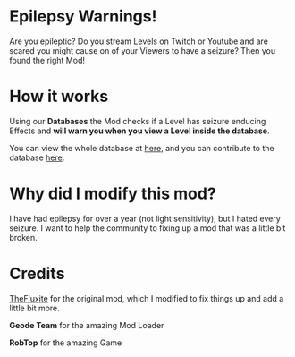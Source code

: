 # Epilepsy Warnings!

Are you epileptic? Do you stream Levels on Twitch or Youtube and are scared you might cause on of your Viewers to have a seizure? Then you found the right Mod!

# How it works

Using our **Databases** the Mod checks if a Level has seizure enducing Effects and **will warn you when you view a Level inside the database**.

You can view the whole database at [here](https://nolananderson.dev/Epilepsy-Warnings/database.json), and you can contribute to the database [here](https://github.com/Spaceicality/Epilepsy-Warnings/tree/database).

# Why did I modify this mod?

I have had epilepsy for over a year (not light sensitivity), but I hated every seizure. I want to help the community to fixing up a mod that was a little bit broken.

# Credits

[TheFluxite](https://github.com/TheFluxite/Epilepsy-Warnings) for the original mod, which I modified to fix things up and add a little bit more.

**Geode Team** for the amazing Mod Loader

**RobTop** for the amazing Game
